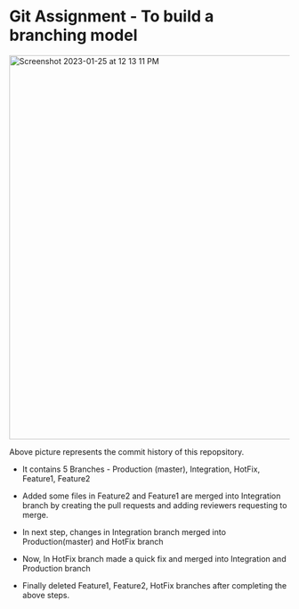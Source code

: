 # Git Assignment - To build a branching model

<img width="689" alt="Screenshot 2023-01-25 at 12 13 11 PM" src="https://user-images.githubusercontent.com/122455311/214500078-6c58f735-0dd0-4f0a-ba48-3674fa1b5338.png">



Above picture represents the commit history of this repopsitory.

- It contains 5 Branches - Production (master), Integration, HotFix, Feature1, Feature2

- Added some files in Feature2 and Feature1 are merged into Integration branch by creating the pull requests and adding reviewers requesting to merge.

- In next step, changes in Integration branch merged into Production(master) and HotFix branch

- Now, In HotFix branch made a quick fix and merged into Integration and Production branch

- Finally deleted Feature1, Feature2, HotFix branches after completing the above steps.


